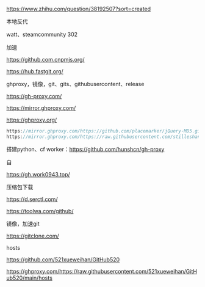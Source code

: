 https://www.zhihu.com/question/38192507?sort=created



本地反代

watt、steamcommunity 302



加速

https://github.com.cnpmjs.org/

https://hub.fastgit.org/



ghproxy，镜像，git、gits、githubusercontent、release

https://gh-proxy.com/

https://mirror.ghproxy.com/

https://ghproxy.org/

```javascript
https://mirror.ghproxy.com/https://github.com/placemarker/jQuery-MD5.git
https://mirror.ghproxy.com/https://raw.githubusercontent.com/stilleshan/ServerStatus/master/Dockerfile
```

搭建python、cf worker：https://github.com/hunshcn/gh-proxy

自

https://gh.work0943.top/



压缩包下载

https://d.serctl.com/

https://toolwa.com/github/



镜像，加速git

https://gitclone.com/



hosts

https://github.com/521xueweihan/GitHub520

https://ghproxy.com/https://raw.githubusercontent.com/521xueweihan/GitHub520/main/hosts





